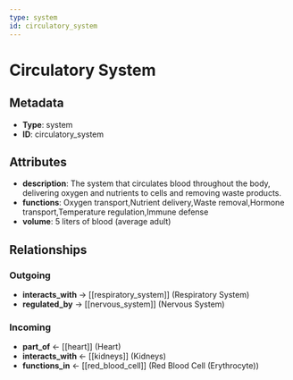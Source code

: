 ```yaml
---
type: system
id: circulatory_system
---
```


# Circulatory System

## Metadata

- **Type**: system
- **ID**: circulatory_system

## Attributes

- **description**: The system that circulates blood throughout the body, delivering oxygen and nutrients to cells and removing waste products.
- **functions**: Oxygen transport,Nutrient delivery,Waste removal,Hormone transport,Temperature regulation,Immune defense
- **volume**: 5 liters of blood (average adult)

## Relationships

### Outgoing

- **interacts_with** → [[respiratory_system]] (Respiratory System)
- **regulated_by** → [[nervous_system]] (Nervous System)

### Incoming

- **part_of** ← [[heart]] (Heart)
- **interacts_with** ← [[kidneys]] (Kidneys)
- **functions_in** ← [[red_blood_cell]] (Red Blood Cell (Erythrocyte))

